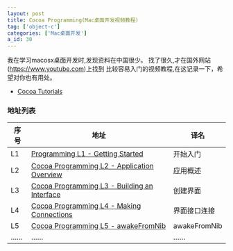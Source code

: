 ```yaml
---
layout: post
title: Cocoa Programming(Mac桌面开发视频教程)
tag: ['object-c']
categories: ['Mac桌面开发']
a_id: 30
---
```


我在学习macosx桌面开发时,发现资料在中国很少。
找了很久,才在国外网站(https://www.youtube.com)上找到
比较容易入门的视频教程,在这记录一下，希望对你也有用处。

- [Cocoa Tutorials](https://www.youtube.com/channel/UCDg-YmnNehm3KB0BpytkUJg)

### 地址列表

|序号|地址|译名|
|-|-|-----------------|
|L1|[Programming L1 - Getting Started](https://www.youtube.com/watch?v=X_MJd8wqTBM&list=PLE83F832121568D36)|开始入门|
|L2|[Cocoa Programming L2 - Application Overview](https://www.youtube.com/watch?v=7vy7pEpEYvk&index=2&list=PLE83F832121568D36)|应用概述|
|L3|[Cocoa Programming L3 - Building an Interface](https://www.youtube.com/watch?v=GLxTuluYdZg&index=3&list=PLE83F832121568D36)|创建界面|
|L4|[Cocoa Programming L4 - Making Connections](https://www.youtube.com/watch?v=CgrDSW0dHy4&list=PLE83F832121568D36&index=4)|界面接口连接|
|L5|[Cocoa Programming L5 - awakeFromNib](https://www.youtube.com/watch?v=w3t5AFnpdX8&index=5&list=PLE83F832121568D36)|awakeFromNib|
|……|……|……|




